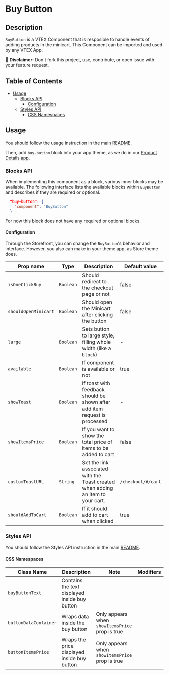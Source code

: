 # Buy Button

## Description

`BuyButton` is a VTEX Component that is resposible to handle events of adding products in the minicart. This Component can be imported and used by any VTEX App.

:loudspeaker: **Disclaimer:** Don't fork this project, use, contribute, or open issue with your feature request.

## Table of Contents

- [Usage](#usage)
  - [Blocks API](#blocks-api)
    - [Configuration](#configuration)
  - [Styles API](#styles-api)
    - [CSS Namespaces](#css-namespaces)

## Usage

You should follow the usage instruction in the main [README](/README.md#usage).

Then, add `buy-button` block into your app theme, as we do in our [Product Details app](https://github.com/vtex-apps/product-details/blob/master/store/blocks.json).

### Blocks API

When implementing this component as a block, various inner blocks may be available. The following interface lists the available blocks within `BuyButton` and describes if they are required or optional.

```json
  "buy-button": {
    "component": "BuyButton"
  }
```

For now this block does not have any required or optional blocks.

#### Configuration

Through the Storefront, you can change the `BuyButton`'s behavior and interface. However, you also can make in your theme app, as Store theme does.

| Prop name            | Type      | Description                                                                      | Default value      |
| -------------------- | --------- | -------------------------------------------------------------------------------- | ------------------ |
| `isOneClickBuy`      | `Boolean` | Should redirect to the checkout page or not                                      | false              |
| `shouldOpenMinicart` | `Boolean` | Should open the Minicart after clicking the button                               | false              |
| `large`              | `Boolean` | Sets button to large style, filling whole width (like a `block`)                 | -                  |
| `available`          | `Boolean` | If component is available or not                                                 | true               |
| `showToast`          | `Boolean` | If toast with feedback should be shown after add item request is processed       | -                  |
| `showItemsPrice`     | `Boolean` | If you want to show the total price of items to be added to cart                 | false              |
| `customToastURL`     | `String`  | Set the link associated with the Toast created when adding an item to your cart. | `/checkout/#/cart` |
| `shouldAddToCart`    | `Boolean` | If it should add to cart when clicked                                             | true          |

### Styles API

You should follow the Styles API instruction in the main [README](/README.md#styles-api).

#### CSS Namespaces

| Class Name            | Description                                   | Note                                            | Modifiers                  |
| --------------------- | --------------------------------------------- | ----------------------------------------------- | -------------------------- |
| `buyButtonText`       | Contains the text displayed inside buy button |                                                 |                            |
| `buttonDataContainer` | Wraps data inside the buy button              | Only appears when `showItemsPrice` prop is true |                            |
| `buttonItemsPrice`    | Wraps the price displayed inside buy button   | Only appears when `showItemsPrice` prop is true |                            |

